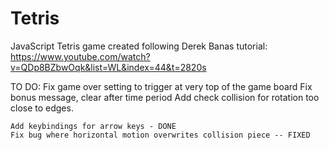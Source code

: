 # Tetris
JavaScript Tetris game created following Derek Banas tutorial:
    https://www.youtube.com/watch?v=QDp8BZbwOqk&list=WL&index=44&t=2820s

TO DO:
    Fix game over setting to trigger at very top of the game board
    Fix bonus message, clear after time period
    Add check collision for rotation too close to edges.
    
    Add keybindings for arrow keys - DONE
    Fix bug where horizontal motion overwrites collision piece -- FIXED